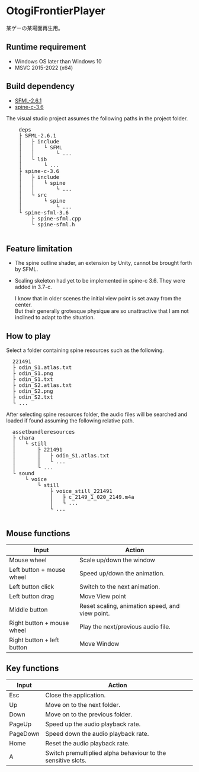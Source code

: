 # OtogiFrontierPlayer
某ゲーの某場面再生用。

## Runtime requirement
- Windows OS later than Windows 10
- MSVC 2015-2022 (x64)

## Build dependency
- [SFML-2.6.1](https://www.sfml-dev.org/download/sfml/2.6.1/)
- [spine-c-3.6](https://github.com/EsotericSoftware/spine-runtimes/tree/3.6)

The visual studio project assumes the following paths in the project folder.
  <pre>
    deps
    ├ SFML-2.6.1
    │   ├ include
    │   │   └ SFML
    │   │       └ ...
    │   └ lib
    │       └ ...
    ├ spine-c-3.6
    │   ├ include
    │   │   └ spine
    │   │       └ ...
    │   └ src
    │       └ spine
    │           └ ...
    └ spine-sfml-3.6
        ├ spine-sfml.cpp
        └ spine-sfml.h
  </pre>
## Feature limitation
- The spine outline shader, an extension by Unity, cannot be brought forth by SFML.
- Scaling skeleton had yet to be implemented in spine-c 3.6. They were added in 3.7-c.

  I know that in older scenes the initial view point is set away from the center.  
  But their generally grotesque physique are so unattractive that I am not inclined to adapt to the situation.
## How to play
Select a folder containing spine resources such as the following.
<pre>
  221491
  ├ odin_S1.atlas.txt
  ├ odin_S1.png
  ├ odin_S1.txt
  ├ odin_S2.atlas.txt
  ├ odin_S2.png
  ├ odin_S2.txt
  └ ...
</pre>
After selecting spine resources folder, the audio files will be searched and loaded if found assuming the following relative path.
<pre>
  assetbundleresources
  ├ chara
  │   └ still
  │       ├ 221491
  │       │   ├ odin_S1.atlas.txt
  │       │   └ ...
  │       └ ...
  └ sound
      └ voice
          └ still
              ├ voice_still_221491
              │   ├ c_2149_1_020_2149.m4a
              │   └ ...
              └ ...
  </pre>

  ## Mouse functions
| Input  | Action  |
| --- | --- |
| Mouse wheel | Scale up/down the window |
| Left button + mouse wheel | Speed up/down the animation. |
| Left button click | Switch to the next animation. |
| Left button drag | Move View point |
| Middle button | Reset scaling, animation speed, and view point. |
| Right button + mouse wheel | Play the next/previous audio file. |
| Right button + left button | Move Window |
  ## Key functions
| Input  | Action  |
| --- | --- |
| Esc | Close the application. |
| Up | Move on to the next folder. |
| Down | Move on to the previous folder. |
| PageUp | Speed up the audio playback rate. |
| PageDown | Speed down the audio playback rate. |
| Home | Reset the audio playback rate.|  
| A | Switch premultiplied alpha behaviour to the sensitive slots.|  
